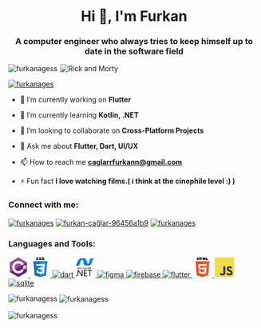 <h1 align="center">Hi 👋, I'm Furkan </h1>
<h3 align="center">A computer engineer who always tries to keep himself up to date in the software field</h3>
<img align="right" alt="Rick and Morty" width="400" src="https://i.pinimg.com/originals/29/bd/26/29bd261d201e956588ee777d37d26800.gif">

<p align="left"> <img src="https://komarev.com/ghpvc/?username=furkanagess&label=Profile%20views&color=0e75b6&style=flat" alt="furkanagess" /> </p>

<p align="left"> <a href="https://twitter.com/furkanages" target="blank"><img src="https://img.shields.io/twitter/follow/furkanages?logo=twitter&style=for-the-badge" alt="furkanages" /></a> </p>

- 🔭 I’m currently working on **Flutter**

- 🌱 I’m currently learning **Kotlin, .NET**

- 👯 I’m looking to collaborate on **Cross-Platform Projects**

- 💬 Ask me about **Flutter, Dart, UI/UX**

- 📫 How to reach me **caglarrfurkann@gmail.com**

- ⚡ Fun fact **I love watching films.( i think at the cinephile level :) )**

<h3 align="left">Connect with me:</h3>
<p align="left">
<a href="https://twitter.com/furkanages" target="blank"><img align="center" src="https://raw.githubusercontent.com/rahuldkjain/github-profile-readme-generator/master/src/images/icons/Social/twitter.svg" alt="furkanages" height="30" width="40" /></a>
<a href="https://linkedin.com/in/furkan-çağlar-96456a1b9" target="blank"><img align="center" src="https://raw.githubusercontent.com/rahuldkjain/github-profile-readme-generator/master/src/images/icons/Social/linked-in-alt.svg" alt="furkan-çağlar-96456a1b9" height="30" width="40" /></a>
<a href="https://instagram.com/furkanages" target="blank"><img align="center" src="https://raw.githubusercontent.com/rahuldkjain/github-profile-readme-generator/master/src/images/icons/Social/instagram.svg" alt="furkanages" height="30" width="40" /></a>
</p>

<h3 align="left">Languages and Tools:</h3>
<p align="left"> <a href="https://www.w3schools.com/cs/" target="_blank" rel="noreferrer"> <img src="https://raw.githubusercontent.com/devicons/devicon/master/icons/csharp/csharp-original.svg" alt="csharp" width="40" height="40"/> </a> <a href="https://www.w3schools.com/css/" target="_blank" rel="noreferrer"> <img src="https://raw.githubusercontent.com/devicons/devicon/master/icons/css3/css3-original-wordmark.svg" alt="css3" width="40" height="40"/> </a> <a href="https://dart.dev" target="_blank" rel="noreferrer"> <img src="https://www.vectorlogo.zone/logos/dartlang/dartlang-icon.svg" alt="dart" width="40" height="40"/> </a> <a href="https://dotnet.microsoft.com/" target="_blank" rel="noreferrer"> <img src="https://raw.githubusercontent.com/devicons/devicon/master/icons/dot-net/dot-net-original-wordmark.svg" alt="dotnet" width="40" height="40"/> </a> <a href="https://www.figma.com/" target="_blank" rel="noreferrer"> <img src="https://www.vectorlogo.zone/logos/figma/figma-icon.svg" alt="figma" width="40" height="40"/> </a> <a href="https://firebase.google.com/" target="_blank" rel="noreferrer"> <img src="https://www.vectorlogo.zone/logos/firebase/firebase-icon.svg" alt="firebase" width="40" height="40"/> </a> <a href="https://flutter.dev" target="_blank" rel="noreferrer"> <img src="https://www.vectorlogo.zone/logos/flutterio/flutterio-icon.svg" alt="flutter" width="40" height="40"/> </a> <a href="https://www.w3.org/html/" target="_blank" rel="noreferrer"> <img src="https://raw.githubusercontent.com/devicons/devicon/master/icons/html5/html5-original-wordmark.svg" alt="html5" width="40" height="40"/> </a> <a href="https://developer.mozilla.org/en-US/docs/Web/JavaScript" target="_blank" rel="noreferrer"> <img src="https://raw.githubusercontent.com/devicons/devicon/master/icons/javascript/javascript-original.svg" alt="javascript" width="40" height="40"/> </a> <a href="https://www.sqlite.org/" target="_blank" rel="noreferrer"> <img src="https://www.vectorlogo.zone/logos/sqlite/sqlite-icon.svg" alt="sqlite" width="40" height="40"/> </a> </p>

<p><img align="left" src="https://github-readme-stats.vercel.app/api/top-langs?username=furkanagess&show_icons=true&locale=en&layout=compact" alt="furkanagess" /></p>

<p>&nbsp;<img align="center" src="https://github-readme-stats.vercel.app/api?username=furkanagess&show_icons=true&locale=en" alt="furkanagess" /></p>

<p><img align="center" src="https://github-readme-streak-stats.herokuapp.com/?user=furkanagess&" alt="furkanagess" /></p>
